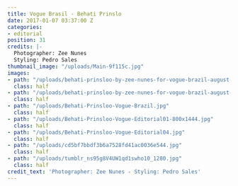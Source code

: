 ```yaml
---
title: Vogue Brasil - Behati Prinslo
date: 2017-01-07 03:37:00 Z
categories:
- editorial
position: 31
credits: |-
  Photographer: Zee Nunes
  Styling: Pedro Sales
thumbnail_image: "/uploads/Main-9f115c.jpg"
images:
- path: "/uploads/behati-prinsloo-by-zee-nunes-for-vogue-brazil-august-2015-7.jpg"
  class: half
- path: "/uploads/behati-prinsloo-by-zee-nunes-for-vogue-brazil-august-2015-9.jpg"
  class: half
- path: "/uploads/Behati-Prinsloo-Vogue-Brazil.jpg"
  class: half
- path: "/uploads/Behati-Prinsloo-Vogue-Editorial01-800x1444.jpg"
  class: half
- path: "/uploads/Behati-Prinsloo-Vogue-Editorial04.jpg"
  class: half
- path: "/uploads/cd5bf7bbdf3b6a7528fd41ac0036e544.jpg"
  class: half
- path: "/uploads/tumblr_ns95g8V4UW1qd1swho10_1280.jpg"
  class: half
credit_text: 'Photographer: Zee Nunes - Styling: Pedro Sales'
---
```


